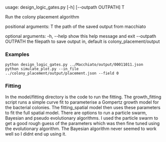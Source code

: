 
usage: design_logic_gates.py [-h] [--outpath OUTPATH] T

Run the colony placement algorithm

positional arguments:
  T                  the path of the saved output from macchiato

optional arguments:
  -h, --help         show this help message and exit
  --outpath OUTPATH  the filepath to save output in, default is
                     colony_placement/output


### Examples 
```
python design_logic_gates.py ../Macchiato/output/00011011.json
python simulate_plot.py --in_file ../colony_placement/output/placement.json --field 0

```

### Fitting 

In the model/fitting directory is the code to run the fitting. The growth_fitting script runs a simple curve fit to parameterise a Gompertz growth model for the bacterial colonies. The fitting_spatial model then uses these parameters to fit the full spatial model. There are options to run a particle swarm, Bayesian and pseudo evolutionary algorithms. I used the particle swarm to get a good rough guess of the parameters which was then fine tuned using the evolutionary algorithm. The Bayesian algorithm never seemed to work well so I didnt end up using it. 